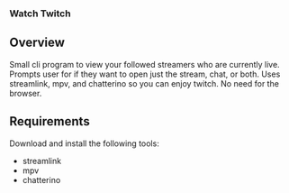 ### Watch Twitch

## Overview

Small cli program to view your followed streamers who are currently live.
Prompts user for if they want to open just the stream, chat, or both.
Uses streamlink, mpv, and chatterino so you can enjoy twitch.  No need for the browser.

## Requirements

Download and install the following tools:
* streamlink
* mpv
* chatterino

